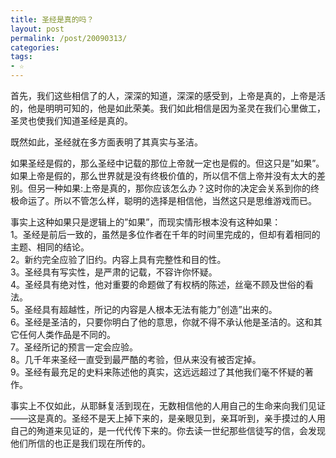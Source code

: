 ```yaml
---
title: 圣经是真的吗？
layout: post
permalink: /post/20090313/
categories: 
tags:
- ☆
---
```


首先，我们这些相信了的人，深深的知道，深深的感受到，上帝是真的，上帝是活的，他是明明可知的，他是如此荣美。我们如此相信是因为圣灵在我们心里做工，圣灵也使我们知道圣经是真的。

既然如此，圣经就在多方面表明了其真实与圣洁。

如果圣经是假的，那么圣经中记载的那位上帝就一定也是假的。但这只是”如果”。如果上帝是假的，那么世界就是没有终极价值的，所以信不信上帝并没有太大的差别。但另一种如果:上帝是真的，那你应该怎么办？这时你的决定会关系到你的终极命运了。所以不管怎么样，聪明的选择是相信他，当然这只是思维游戏而已。

事实上这种如果只是逻辑上的”如果”，而现实情形根本没有这种如果：  
1。圣经是前后一致的，虽然是多位作者在千年的时间里完成的，但却有着相同的主题、相同的结论。  
2。新约完全应验了旧约。内容上具有完整性和目的性。  
3。圣经具有写实性，是严肃的记载，不容许你怀疑。  
4。圣经具有绝对性，他对重要的命题做了有权柄的陈述，丝毫不顾及世俗的看法。  
5。圣经具有超越性，所记的内容是人根本无法有能力”创造”出来的。  
6。圣经是圣洁的，只要你明白了他的意思，你就不得不承认他是圣洁的。这和其它任何人类作品是不同的。  
7。圣经所记的预言一定会应验。  
8。几千年来圣经一直受到最严酷的考验，但从来没有被否定掉。  
9。圣经有最充足的史料来陈述他的真实，这远远超过了其他我们毫不怀疑的著作。

事实上不仅如此，从耶稣复活到现在，无数相信他的人用自己的生命来向我们见证——这是真的。圣经不是天上掉下来的，是亲眼见到，亲耳听到，亲手摸过的人用自己的殉道来见证的，是一代代传下来的。你去读一世纪那些信徒写的信，会发现他们所信的也正是我们现在所传的。
